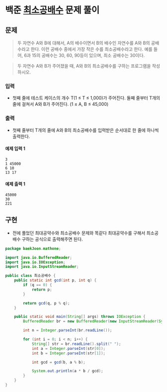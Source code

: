 # 백준 [최소공배수](https://www.acmicpc.net/problem/1934) 문제 풀이
## 문제
> 두 자연수 A와 B에 대해서, A의 배수이면서 B의 배수인 자연수를 A와 B의 공배수라고 한다. 이런 공배수 중에서 가장 작은 수를 최소공배수라고 한다. 예를 들어, 6과 15의 공배수는 30, 60, 90등이 있으며, 최소 공배수는 30이다.
   
> 두 자연수 A와 B가 주어졌을 때, A와 B의 최소공배수를 구하는 프로그램을 작성하시오.
   
### 입력
* 첫째 줄에 테스트 케이스의 개수 T(1 ≤ T ≤ 1,000)가 주어진다. 둘째 줄부터 T개의 줄에 걸쳐서 A와 B가 주어진다. (1 ≤ A, B ≤ 45,000)
   
### 출력
* 첫째 줄부터 T개의 줄에 A와 B의 최소공배수를 입력받은 순서대로 한 줄에 하나씩 출력한다.
   
#### 예제 입력 1 
```text
3
1 45000
6 10
13 17
```
#### 예제 출력 1 
```text
45000
30
221
```

## 구현
* 전에 풀었던 최대공약수와 최소공배수 문제와 똑같다
최대공약수를 구해서 최소공배수 구하는 공식으로 출력해주면 된다.

```java
package baekJoon.mathone;

import java.io.BufferedReader;
import java.io.IOException;
import java.io.InputStreamReader;

public class 최소공배수 {
    public static int gcd(int p, int q) {
        if (q == 0) {
            return p;
        }

        return gcd(q, p % q);
    }

    public static void main(String[] args) throws IOException {
        BufferedReader br = new BufferedReader(new InputStreamReader(System.in));

        int n = Integer.parseInt(br.readLine());

        for (int i = 0; i < n; i++) {
            String[] str = br.readLine().split(" ");
            int a = Integer.parseInt(str[0]);
            int b = Integer.parseInt(str[1]);

            int gcd = gcd(b, a % b);

            System.out.println(a * b / gcd);
        }
    }
}
```